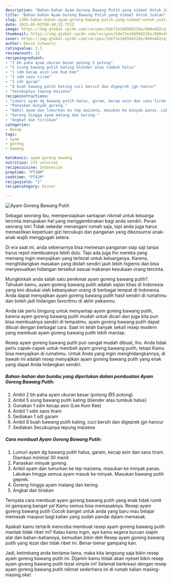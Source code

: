 ```yaml
---
description: "Bahan-bahan Ayam Goreng Bawang Putih yang nikmat Untuk Jualan"
title: "Bahan-bahan Ayam Goreng Bawang Putih yang nikmat Untuk Jualan"
slug: 1309-bahan-bahan-ayam-goreng-bawang-putih-yang-nikmat-untuk-jualan
date: 2021-05-01T08:40:23.751Z
image: https://img-global.cpcdn.com/recipes/5de72e166568220a/680x482cq70/ayam-goreng-bawang-putih-foto-resep-utama.jpg
thumbnail: https://img-global.cpcdn.com/recipes/5de72e166568220a/680x482cq70/ayam-goreng-bawang-putih-foto-resep-utama.jpg
cover: https://img-global.cpcdn.com/recipes/5de72e166568220a/680x482cq70/ayam-goreng-bawang-putih-foto-resep-utama.jpg
author: Devin Schwartz
ratingvalue: 3.3
reviewcount: 12
recipeingredient:
- "2 bh paha ayam ukuran besar potong 5 potong"
- "5 siung bawang putih kating blender atau tumbuk halus"
- "1 sdm kecap asin Lee Kum Kee"
- "1 sdm saos tiram"
- "1 sdt garam"
- "8 buah bawang putih kating cuci bersih dan digeprek jgn hancur"
- "Secukupnya tepung maizena"
recipeinstructions:
- "Lumuri ayam dg bawang putih halus, garam, kecap asin dan saos tiram. Diamkan minimal 30 menit"
- "Panaskan minyak goreng."
- "Ambil ayam dan lumurkan ke tep maizena, masukan ke minyak panas. Lakukan hingga semua ayam masuk ke minyak. Masukan bawang putih geprek."
- "Goreng hingga ayam matang dan kering."
- "Angkat dan tiriskan"
categories:
- Resep
tags:
- ayam
- goreng
- bawang

katakunci: ayam goreng bawang 
nutrition: 275 calories
recipecuisine: Indonesian
preptime: "PT38M"
cooktime: "PT42M"
recipeyield: "2"
recipecategory: Dinner

---
```



![Ayam Goreng Bawang Putih](https://img-global.cpcdn.com/recipes/5de72e166568220a/680x482cq70/ayam-goreng-bawang-putih-foto-resep-utama.jpg)

Sebagai seorang ibu, mempersiapkan santapan nikmat untuk keluarga tercinta merupakan hal yang menggembirakan bagi anda sendiri. Peran seorang istri Tidak sekedar menangani rumah saja, tapi anda juga harus memastikan keperluan gizi tercukupi dan panganan yang dikonsumsi anak-anak wajib menggugah selera.

Di era  saat ini, anda sebenarnya bisa memesan panganan siap saji tanpa harus repot membuatnya lebih dulu. Tapi ada juga lho mereka yang memang ingin menyajikan yang terlezat untuk keluarganya. Karena, menghidangkan masakan yang diolah sendiri jauh lebih higienis dan bisa menyesuaikan hidangan tersebut sesuai makanan kesukaan orang tercinta. 



Mungkinkah anda salah satu penikmat ayam goreng bawang putih?. Tahukah kamu, ayam goreng bawang putih adalah sajian khas di Indonesia yang kini disukai oleh kebanyakan orang di berbagai tempat di Indonesia. Anda dapat menyajikan ayam goreng bawang putih hasil sendiri di rumahmu dan boleh jadi hidangan favoritmu di akhir pekanmu.

Anda tak perlu bingung untuk menyantap ayam goreng bawang putih, karena ayam goreng bawang putih mudah untuk dicari dan juga kita pun bisa membuatnya sendiri di tempatmu. ayam goreng bawang putih dapat dibuat dengan berbagai cara. Saat ini telah banyak sekali resep modern yang membuat ayam goreng bawang putih lebih mantap.

Resep ayam goreng bawang putih pun sangat mudah dibuat, lho. Anda tidak perlu capek-capek untuk membeli ayam goreng bawang putih, tetapi Kamu bisa menyajikan di rumahmu. Untuk Anda yang ingin menghidangkannya, di bawah ini adalah resep menyajikan ayam goreng bawang putih yang enak yang dapat Anda hidangkan sendiri.

<!--inarticleads1-->

##### Bahan-bahan dan bumbu yang diperlukan dalam pembuatan Ayam Goreng Bawang Putih:

1. Ambil 2 bh paha ayam ukuran besar (potong @5 potong)
1. Ambil 5 siung bawang putih kating (blender atau tumbuk halus)
1. Gunakan 1 sdm kecap asin (Lee Kum Kee)
1. Ambil 1 sdm saos tiram
1. Sediakan 1 sdt garam
1. Ambil 8 buah bawang putih kating, cuci bersih dan digeprek jgn hancur
1. Sediakan Secukupnya tepung maizena




<!--inarticleads2-->

##### Cara membuat Ayam Goreng Bawang Putih:

1. Lumuri ayam dg bawang putih halus, garam, kecap asin dan saos tiram. Diamkan minimal 30 menit
1. Panaskan minyak goreng.
1. Ambil ayam dan lumurkan ke tep maizena, masukan ke minyak panas. Lakukan hingga semua ayam masuk ke minyak. Masukan bawang putih geprek.
1. Goreng hingga ayam matang dan kering.
1. Angkat dan tiriskan




Ternyata cara membuat ayam goreng bawang putih yang enak tidak rumit ini gampang banget ya! Kamu semua bisa memasaknya. Resep ayam goreng bawang putih Cocok banget untuk anda yang baru mau belajar memasak maupun bagi kalian yang sudah pandai dalam memasak.

Apakah kamu tertarik mencoba membuat resep ayam goreng bawang putih mantab tidak ribet ini? Kalau kamu ingin, ayo kamu segera buruan siapin alat dan bahan-bahannya, kemudian bikin deh Resep ayam goreng bawang putih yang lezat dan tidak ribet ini. Benar-benar gampang kan. 

Jadi, ketimbang anda berlama-lama, maka kita langsung saja bikin resep ayam goreng bawang putih ini. Dijamin kamu tiidak akan nyesel bikin resep ayam goreng bawang putih lezat simple ini! Selamat berkreasi dengan resep ayam goreng bawang putih nikmat sederhana ini di rumah kalian masing-masing,oke!.

